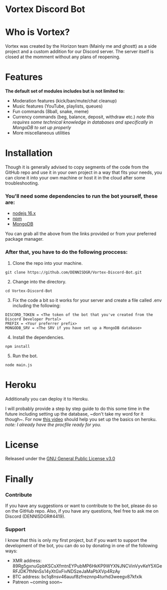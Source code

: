 # Vortex Discord Bot

# Who is Vortex?
Vortex was created by the Horizon team (Mainly me and ghostt) as a side project and a custom addition for our Discord server.
The server itself is closed at the momment without any plans of reopening.

# Features
**The default set of modules includes but is not limited to:**

* Moderation features (kick/ban/mute/chat cleanup)
* Music features (YouTube, playlists, queues)
* Fun commands (8ball, snake, meme)
* Currency commands (beg, balance, deposit, withdraw etc.) *note this requires some technical knowledge in databases and specifically in MongoDB to set up properly*
* More miscellaneous utilities

# Installation
Though it is generally advised to copy segments of the code from the GitHub repo and use it in your own project in a way that fits your needs, you can clone it into your own machine or host it in the cloud after some troubleshooting.

### You'll need some dependencies to run the bot yourself, these are:

* [nodejs 16.x](https://nodejs.org/en/download/)
* [npm](https://www.npmjs.com/)
* [MongoDB](https://www.mongodb.com/)

You can grab all the above from the links provided or from your preferred package manager.

### After that, you have to do the following proccess:

1. Clone the repo into your machine.

``` console 
git clone https://github.com/DENNISDGR/Vortex-Discord-Bot.git
```

2. Change into the directory.

``` console
cd Vortex-Discord-Bot
```

3. Fix the code a bit so it works for your server and create a file called .env including the following:

``` console
DISCORD_TOKEN = <The token of the bot that you've created from the Discord Developer Portal>
PREFIX = <Your preferrer prefix>
MONGODB_SRV = <The SRV if you have set up a MongoDB database>
```

4. Install the dependencies.

``` console
npm install
```

5. Run the bot.

``` console
node main.js
```

# Heroku

Additionally you can deploy it to Heroku.

I will probably provide a step by step guide to do this some time in the future including setting up the database, ~don't take my word for it though~. For now [this video](https://www.youtube.com/watch?v=VZUulBMKfoY) should help you set up the basics on heroku. *note: I already have the procfile ready for you.*

# License
Released under the [GNU General Public License v3.0](https://www.gnu.org/licenses/gpl-3.0.en.html)

# Finally

### Contribute
If you have any suggestions or want to contribute to the bot, please do so on the GitHub repo.
Also, if you have any questions, feel free to ask me on Discord (DENNISDGR#4419).

### Support
I know that this is only my first project, but if you want to support the development of the bot, you can do so by donating in one of the following ways:

* XMR address: 89Rg5gxnuGpbKSCsXfmtnEYPubMP6HkKP9WYXNJNCVinVyvKeY5XGeRFJDK7fhNnSs14yXtGxFivNDSzeJaMaPbXVp4RzAy
* BTC address: bc1q8nsv46auuf8zfreznnp4turhd3weegv87kfxlk
* Patreon ~coming soon~